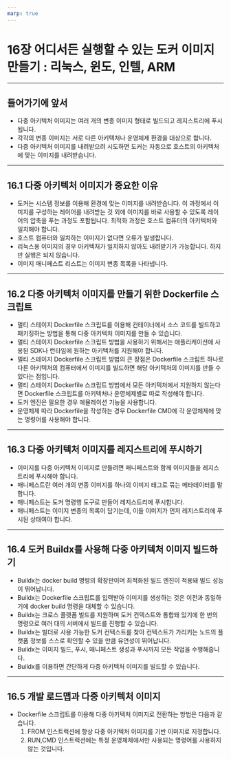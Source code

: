 ```yaml
---
marp: true
---
```



# 16장 어디서든 실행할 수 있는 도커 이미지 만들기 : 리눅스, 윈도, 인텔, ARM

---

## 들어가기에 앞서

* 다중 아키텍처 이미지는 여러 개의 변종 이미지 형태로 빌드되고 레지스트리에 푸시됩니다.
* 각각의 변종 이미지는 서로 다른 아키텍처나 운영체제 환경을 대상으로 합니다.
* 다중 아키텍처 이미지를 내려받으려 시도하면 도커는 자동으로 호스트의 아키텍처에 맞는 이미지를 내려받습니다.

---

## 16.1 다중 아키텍처 이미지가 중요한 이유

* 도커는 시스템 정보를 이용해 환경에 맞는 이미지를 내려받습니다. 이 과정에서 이미지를 구성하는 레이어를 내려받는 것 외에 이미지를 바로 사용할 수 있도록 레이어의 압축을 푸는 과정도 포함됩니다.
  최적화 과정은 호스트 컴퓨터의 아키텍처와 일치해야 합니다.
* 호스트 컴퓨터와 일치하는 이미지가 없다면 오류가 발생합니다.
* 리눅스용 이미지의 경우 아키텍처가 일치하지 않아도 내려받기가 가능합니다. 하지만 실행은 되지 않습니다.
* 이미지 매니페스트 리스트는 이미지 변종 목록을 나타냅니다.

---

## 16.2 다중 아키텍처 이미지를 만들기 위한 Dockerfile 스크립트

* 멀티 스테이지 Dockerfile 스크립트를 이용해 컨테이너에서 소스 코드를 빌드하고 패키징하는 방법을 통해 다중 아키텍처 이미지를 만들 수 있습니다.
* 멀티 스테이지 Dockerfile 스크립트 방법을 사용하기 위해서는 애플리케이션에 사용된 SDK나 런타임에 원하는 아키텍처를 지원해야 합니다.
* 멀티 스테이지 Dockerfile 스크립트 방법의 큰 장점은 Dockerfile 스크립트 하나로 다른 아키텍처의 컴퓨터에서 이미지를 빌드하면 해당 아키텍처의 이미지를 만들 수 있다는 점입니다.
* 멀티 스테이지 Dockerfile 스크립트 방법에서 모든 아키텍처에서 지원하지 않는다면 Dockerfile 스크립트를 아키텍처나 운영체제별로 따로 작성해야 합니다.
* 도커 엔진은 필요한 경우 에뮬레이션 기능을 사용합니다.
* 운영체제 따라 Dockerfile을 작성하는 경우 Dockerfile CMD에 각 운영체제에 맞는 명령어를 사용해야 합니다.

---

## 16.3 다중 아키텍처 이미지를 레지스트리에 푸시하기

* 이미지를 다중 아키텍처 이미지로 만들려면 매니페스트와 함께 이미지들을 레지스트리에 푸시해야 합니다.
* 매니페스트란 여러 개의 변종 이미지를 하나의 이미지 태그로 묶는 메타데이터를 말합니다.
* 매니페스트는 도커 명령행 도구로 만들어 레지스트리에 푸시합니다.
* 매니페스트는 이미지 변종의 목록이 담기는데, 이들 이미지가 먼저 레지스트리에 푸시된 상태여야 합니다.

---

## 16.4 도커 Buildx를 사용해 다중 아키텍처 이미지 빌드하기

* Buildx는 docker build 명령의 확장판이며 최적화된 빌드 엔진이 적용돼 빌드 성능이 뛰어납니다.
* Buildx는 Dockerfile 스크립트를 입력받아 이미지를 생성하는 것은 이전과 동일하기에 docker build 명령을 대체할 수 있습니다.
* Buildx는 크로스 플랫폼 빌드를 지원하며 도커 컨텍스트와 통합돼 있기에 한 번의 명령으로 여러 대의 서버에서 빌드를 진행할 수 있습니다.
* Buildx는 빌더로 사용 가능한 도커 컨텍스트를 찾아 컨텍스트가 가리키는 노드의 플랫폼 정보를 스스로 확인할 수 있을 만큼 유연성이 뛰어납니다.
* Buildx는 이미지 빌드, 푸시, 매니페스트 생성과 푸시까지 모든 작업을 수행해줍니다.
* Buildx를 이용하면 간단하게 다중 아키텍처 이미지를 빌드할 수 있습니다.

---

## 16.5 개발 로드맵과 다중 아키텍처 이미지

* Dockerfile 스크립트를 이용해 다중 아키텍처 이미지로 전환하는 방법은 다음과 같습니다.
  1. FROM 인스트럭션에 항상 다중 아키텍처 이미지를 기반 이미지로 지정합니다.
  2. RUN,CMD 인스트럭션에는 특정 운영체제에서만 사용되는 명령어를 사용하지 않는 것입니다.